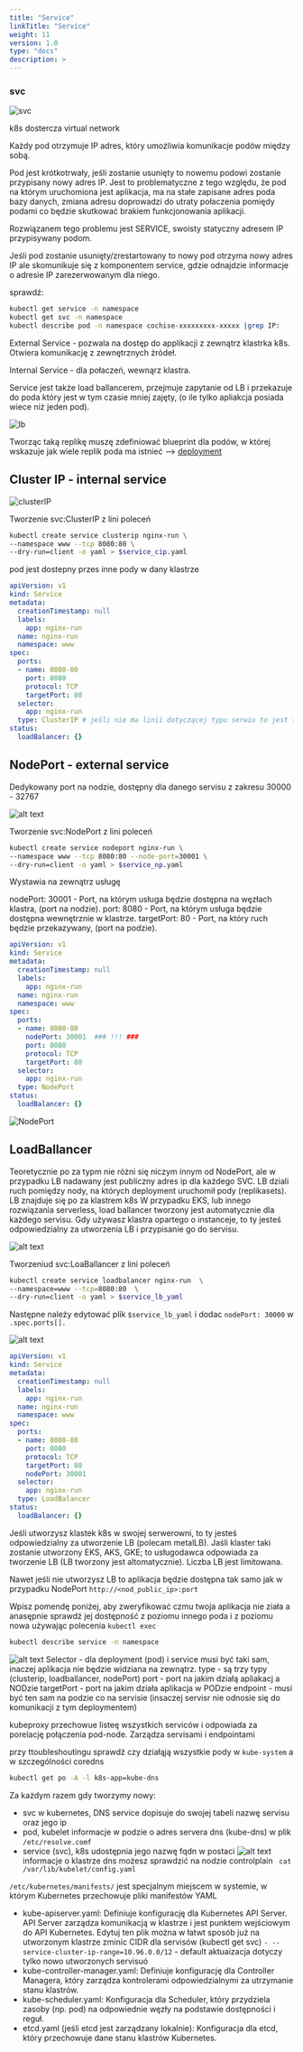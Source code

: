 ```yaml
---
title: "Service"
linkTitle: "Service"
weight: 11
version: 1.0
type: "docs"
description: >
---
```


### svc

![svc](../01-main-components/img//svc.png)

k8s dostercza virtual network

Każdy pod otrzymuje IP adres, który umożliwia komunikacje podów między sobą.

Pod jest krótkotrwały, jeśli zostanie usunięty to nowemu podowi zostanie przypisany nowy adres IP. Jest to problematyczne z tego względu, że pod na którym uruchomiona jest aplikacja, ma na stałe zapisane adres poda bazy danych, zmiana adresu doprowadzi do utraty połaczenia pomiędy podami co będzie skutkować brakiem funkcjonowania aplikacji.

Rozwiązanem tego problemu jest SERVICE, swoisty statyczny adresem IP przypisywany podom.

Jeśli pod zostanie usunięty/zrestartowany to nowy pod otrzyma nowy adres IP ale skomunikuje się z komponentem service, gdzie odnajdzie informacje o adresie IP zarezerwowanym dla niego.

sprawdź:

```bash
kubectl get service -n namespace
kubectl get svc -n namespace
kubectl describe pod -n namespace cochise-xxxxxxxxx-xxxxx |grep IP:
```

External Service - pozwala na dostęp do applikacji z zewnątrz klastrka k8s. Otwiera komunikację z zewnętrznych żródeł.

Internal Service - dla połaczeń, wewnąrz klastra.

Service jest także load ballancerem, przejmuje zapytanie od LB i przekazuje do poda który jest w tym czasie mniej zajęty, (o ile tylko apliakcja posiada wiece niż jeden pod).

![lb](../01-main-components/img/service.png)

Tworząc taką replikę muszę zdefiniować blueprint dla podów, w której wskazuje jak wiele replik poda ma istnieć  --> [deployment](../04-deployment/deployment.md)

## Cluster IP - internal service

![clusterIP](cllusterIP.png)

Tworzenie svc:ClusterIP z lini poleceń
```bash
kubectl create service clusterip nginx-run \
--namespace www --tcp 8080:80 \
--dry-run=client -o yaml > $service_cip.yaml
```
pod jest dostepny przes inne pody w dany klastrze

```yaml
apiVersion: v1
kind: Service
metadata:
  creationTimestamp: null
  labels:
    app: nginx-run
  name: nginx-run
  namespace: www
spec:
  ports:
  - name: 8080-80
    port: 8080
    protocol: TCP
    targetPort: 80
  selector:
    app: nginx-run
  type: ClusterIP # jeśli nie ma linii dotyczącej typu serwiu to jest to ClusterIP (default)
status:
  loadBalancer: {}
```


## NodePort - external service
Dedykowany port na nodzie, dostępny dla danego servisu z zakresu 30000 - 32767

![alt text](image.png)

Tworzenie svc:NodePort z lini poleceń
```bash
kubectl create service nodeport nginx-run \
--namespace www --tcp 8080:80 --node-port=30001 \
--dry-run=client -o yaml > $service_np.yaml
```

Wystawia na zewnątrz usługę

nodePort: 30001 - Port, na którym usługa będzie dostępna na węzłach klastra, (port na nodzie).
port: 8080 - Port, na którym usługa będzie dostępna wewnętrznie w klastrze.
targetPort: 80 - Port, na który ruch będzie przekazywany, (port na podzie). 


```yaml
apiVersion: v1
kind: Service
metadata:
  creationTimestamp: null
  labels:
    app: nginx-run
  name: nginx-run
  namespace: www
spec:
  ports:
  - name: 8080-80
    nodePort: 30001  ### !!! ###
    port: 8080
    protocol: TCP
    targetPort: 80
  selector:
    app: nginx-run
  type: NodePort
status:
  loadBalancer: {}
```

![NodePort](nodePort.png)

## LoadBallancer

Teoretycznie po za typm nie różni się niczym innym od NodePort, ale w przypadku LB nadawany jest publiczny adres ip dla każdego SVC.
LB dziali ruch pomiędzy nody, na których deployment uruchomił pody (replikasets).
LB znajduje się po za klastrem k8s
W przypadku EKS, lub innego rozwiązania serverless, load ballancer tworzony jest automatycznie dla każdego servisu.
Gdy używasz klastra opartego o instanceje, to ty jesteś odpowiedzialny za utworzenia LB i przypisanie go do servisu.

![alt text](image-2.png)

Tworzeniud svc:LoaBallancer z lini poleceń
```bash
kubectl create service loadbalancer nginx-run  \
--namespace=www --tcp=8080:80  \
--dry-run=client -o yaml > $service_lb_yaml
```
Następne należy edytować plik ```$service_lb_yaml``` i dodac ```nodePort: 30000``` w ```.spec.ports[].```

![alt text](image-1.png)

```yaml
apiVersion: v1
kind: Service
metadata:
  creationTimestamp: null
  labels:
    app: nginx-run
  name: nginx-run
  namespace: www
spec:
  ports:
  - name: 8080-80
    port: 8080
    protocol: TCP
    targetPort: 80
    nodePort: 30001
  selector:
    app: nginx-run
  type: LoadBalancer
status:
  loadBalancer: {}
```

Jeśli utworzysz klastek k8s w swojej serwerowni, to ty jesteś odpowiedzialny za utworzenie LB (polecam metalLB). Jaśli klaster taki zostanie utworzony EKS, AKS, GKE; to usługodawca odpowiada za tworzenie LB (LB tworzony jest altomatycznie).
Liczba LB jest limitowana.

Nawet jeśli nie utworzysz LB to aplikacja będzie dostępna tak samo jak w przypadku NodePort ```http://<nod_public_ip>:port```

Wpisz pomendę poniżej, aby zweryfikować czmu twoja aplikacja nie ziała a anasępnie sprawdź jej dostępność z poziomu innego poda i z poziomu nowa używając polecenia ```kubectl exec```
```bash
kubectl describe service -n namespace
```
![alt text](image-3.png)
Selector - dla deployment (pod) i service musi być taki sam, inaczej aplikacja nie będzie widziana na zewnątrz.
type - są trzy typy (clusterip, loadballancer, nodePort)
port - port na jakim działą apliakacj a NODzie
targetPort - port na jakim działa aplikacja w PODzie
endpoint - musi być ten sam na podzie co na servisie (insaczej servisr nie odnosie się do komunikacji z tym deploymentem)

kubeproxy przechowue listeę wszystkich serviców i odpowiada za porelację połączenia pod-node. Zarządza servisami i endpointami

przy ttoubleshoutingu sprawdź czy działąją wszystkie pody w ```kube-system``` a w szczególności coredns 
```bash
kubectl get po -A -l k8s-app=kube-dns
```
Za każdym razem gdy tworzymy nowy:
- svc w kubernetes, DNS service dopisuje do swojej tabeli nazwę servisu oraz jego ip
- pod, kubelet informacje w podzie o adres servera dns (kube-dns) w plik ```/etc/resolve.comf```
- service (svc), k8s udostępnia jego nazwę fqdn w postaci ![alt text](image-4.png)
informacje o klastrze dns możesz sprawdzić na nodzie controlplain ``` cat /var/lib/kubelet/config.yaml```


```/etc/kubernetes/manifests/``` jest specjalnym miejscem w systemie, w którym Kubernetes przechowuje pliki manifestów YAML
- kube-apiserver.yaml: Definiuje konfigurację dla Kubernetes API Server. API Server zarządza komunikacją w klastrze i jest punktem wejściowym do API Kubernetes. Edytuj ten plik można w łatwt sposób już na utworzonym klastrze zminic CIDR dla servisów  (kubectl get svc)
  ```- --service-cluster-ip-range=10.96.0.0/12``` - default 
  aktuaizacja dotyczy tylko nowo utworzonych servisuó
- kube-controller-manager.yaml: Definiuje konfigurację dla Controller Managera, który zarządza kontrolerami odpowiedzialnymi za utrzymanie stanu klastrów.
- kube-scheduler.yaml: Konfiguracja dla Scheduler, który przydziela zasoby (np. pod) na odpowiednie węzły na podstawie dostępności i reguł.
- etcd.yaml (jeśli etcd jest zarządzany lokalnie): Konfiguracja dla etcd, który przechowuje dane stanu klastrów Kubernetes.